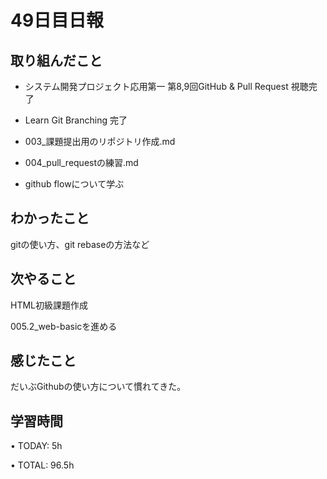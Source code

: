# 49日目日報

## 取り組んだこと
- システム開発プロジェクト応用第一 第8,9回GitHub & Pull Request 視聴完了

- Learn Git Branching 完了

- 003_課題提出用のリポジトリ作成.md

- 004_pull_requestの練習.md

- github flowについて学ぶ

## わかったこと
gitの使い方、git rebaseの方法など

## 次やること
HTML初級課題作成

005.2_web-basicを進める

## 感じたこと
だいぶGithubの使い方について慣れてきた。

## 学習時間
• TODAY: 5h

• TOTAL: 96.5h
